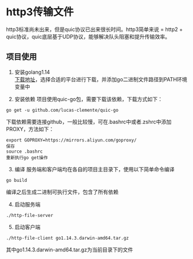 # http3传输文件
http3标准尚未出来，但是quic协议已出来很长时间。http3简单来说 = http2 + quic协议，quic底层基于UDP协议，能够解决队头阻塞和提升传输效率。  

## 项目使用
1. 安装golang1.14  
 [下载地址](https://gomirrors.org/)，选择合适的平台进行下载，并添加go二进制文件路径到PATH环境变量中  

2. 安装依赖
项目使用quic-go包，需要下载该依赖，下载方式如下：
```shell
go get -u github.com/lucas-clemente/quic-go
```  

下载依赖需要连接github，一般比较慢，可在.bashrc中或者.zshrc中添加PROXY，方法如下：
```shell
export GOPROXY=https://mirrors.aliyun.com/goproxy/
保存
source .bashrc
重新执行go get操作
```

3. 编译
服务端和客户端均在各自的项目主目录下，使用以下简单命令编译
```shell
go build
```  
编译之后生成二进制可执行文件，包含了所有依赖

4. 启动服务端
```shell
./http-file-server
```  

5. 启动客户端
```shell
./http-file-client go1.14.3.darwin-amd64.tar.gz
```  
其中go1.14.3.darwin-amd64.tar.gz为当前目录下的文件




